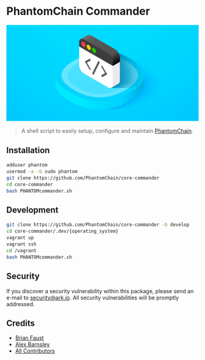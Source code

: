 # PhantomChain Commander

<p align="center">
    <img src="https://github.com/PhantomChain/core-commander/blob/master/banner.png" />
</p>

> A shell script to easily setup, configure and maintain [PhantomChain](https://github.com/PhantomChain/core).

## Installation

```bash
adduser phantom
usermod -a -G sudo phantom
git clone https://github.com/PhantomChain/core-commander
cd core-commander
bash PHANTOMcommander.sh
```

## Development

```sh
git clone https://github.com/PhantomChain/core-commander -b develop
cd core-commander/.dev/{operating_system}
vagrant up
vagrant ssh
cd /vagrant
bash PHANTOMcommander.sh
```

## Security

If you discover a security vulnerability within this package, please send an e-mail to security@ark.io. All security vulnerabilities will be promptly addressed.

## Credits

- [Brian Faust](https://github.com/faustbrian)
- [Alex Barnsley](https://github.com/alexbarnsley)
- [All Contributors](https://github.com/PhantomChain/core-commander/graphs/contributors)
